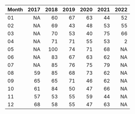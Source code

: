 |Month | 2017| 2018| 2019| 2020| 2021| 2022|
|:-----|----:|----:|----:|----:|----:|----:|
|01    |   NA|   60|   67|   63|   44|   52|
|02    |   NA|   69|   43|   48|   53|   55|
|03    |   NA|   70|   53|   40|   75|   66|
|04    |   NA|   71|   71|   55|   53|    2|
|05    |   NA|  100|   74|   71|   68|   NA|
|06    |   NA|   83|   67|   63|   62|   NA|
|07    |   NA|   85|   76|   75|   79|   NA|
|08    |   59|   85|   68|   73|   62|   NA|
|09    |   65|   65|   71|   46|   62|   NA|
|10    |   61|   84|   50|   47|   66|   NA|
|11    |   57|   53|   55|   59|   44|   NA|
|12    |   68|   58|   55|   47|   63|   NA|
